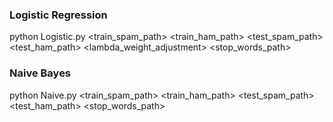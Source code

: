 ### Logistic Regression

python Logistic.py <train_spam_path> <train_ham_path> <test_spam_path> <test_ham_path> <lambda_weight_adjustment> <stop_words_path>

### Naive Bayes

python Naive.py <train_spam_path> <train_ham_path> <test_spam_path> <test_ham_path> <stop_words_path>

